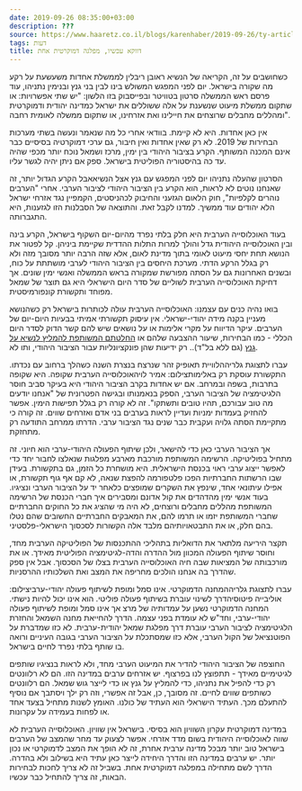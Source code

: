 ```yaml
---
date: 2019-09-26 08:35:00+03:00
description: ???
source: https://www.haaretz.co.il/blogs/karenhaber/2019-09-26/ty-article/0000017f-f8f3-d044-adff-fbfb358f0000
tags: דעות
title: דווקא עכשיו, מפלגה דמוקרטית אחת
---
```


כשחושבים על זה, הקריאה של הנשיא ראובן ריבלין לממשלת אחדות משעשעת על רקע מה שקורה בישראל. יום לפני המפגש המשולש בינו לבין בני גנץ ובנימין נתניהו, עוד פרסם ראש הממשלה סרטון בטוויטר ובפייסבוק בזו הלשון: "יש שתי אפשרויות: או שתקום ממשלת מיעוט שנשענת על אלה ששוללים את ישראל כמדינה יהודית ודמוקרטית ומהללים מחבלים שרוצחים את חיילינו ואת אזרחינו, או שתקום ממשלה לאומית רחבה". 

אין כאן אחדות. היא לא קיימת. בוודאי אחרי כל מה שנאמר ונעשה בשתי מערכות הבחירות של 2019. לא רק שאין אחדות ואין חיבור, גם ערכי דמוקרטיה בסיסיים כבר אינם המכנה המשותף. הקרע בציבור היהודי בין ימין, מרכז ושמאל נוכח יותר מכפי שהיה עד כה בהיסטוריה הפוליטית בישראל. ספק אם ניתן יהיה לגשר עליו. 

הסרטון שהעלה נתניהו יום לפני המפגש עם גנץ אצל הנשיאאבל הקרע הגדול יותר, זה שאנחנו נוטים לא לראות, הוא הקרע בין הציבור היהודי לציבור הערבי. אחרי "הערבים נוהרים לקלפיות", חוק הלאום הגזעני והחיבוק לכהניסטים, הקמפיין נגד אזרחי ישראל הלא יהודים עוד ממשיך. למדנו לקבל זאת. והתוצאה של הסבלנות הזו לגזענות, היא התגברותה. 

בעוד האוכלוסייה הערבית היא חלק בלתי נפרד מהיום-יום השקוף בישראל, הקרע בינה ובין האוכלוסייה היהודית גדל והולך למרות התלות ההדדית שקיימת ביניהן. קל לפטור את הנושא תחת יחסי מיעוט לאומי בתוך מדינת לאום, אלא שזה הרבה יותר מסובך מזה ולא רק בגלל הרקע הדתי. מערכת היחסים בין הציבור היהודי לערבי מושתתת על כוח, ובשנים האחרונות גם על הסתה מפורשת שמקורה בראש הממשלה ואנשי ימין שונים. אך דחיקת האוכלוסייה הערבית לשוליים של סדר היום הישראלי היא גם תוצר של שמאל מפוחד ותקשורת קונפורמיסטית. 

בואו נהיה כנים עם עצמנו: האוכלוסייה הערבית עולה לכותרות בישראל רק כשהנושא מעניין בקנה מידה יהודי-ישראלי. אין עיסוק תקשורתי אמיתי בבעיות היום-יום של הערבים. עיקר הדיווח על מקרי אלימות או על נושאים שיש להם קשר הדוק לסדר היום הכללי - כמו הבחירות, שיעור ההצבעה שלהם או [החלטתם המשותפת להמליץ לנשיא על גנץ](/news/elections/2019-09-23/ty-article/.premium/0000017f-e397-d38f-a57f-e7d722310000) (גם ללא בל"ד).. רק ידיעות שהן פונקציונליות עבור הציבור היהודי, ותו לא. 

 עברו לתצוגת גלריההלוויית תאופיק זהר שנרצח בנצרת השנה כשהלך ברחוב עם נכדתו. התקשורת עוסקת רק באלימותצילום: אמיר לויהאוכלוסייה הערבית שקופה. היא שקופה בתרבות, בשפה ובמרחב. אם יש אחדות בקרב הציבור היהודי היא בעיקר סביב חוסר הלגיטימציה של הציבור הערבי, הספק בנאמנותו ובגישה הפטרונית של "אנחנו יודעים מה טוב עבורכם, תהיו טובים ותשתקו". זה לא קורה רק בגלל תפישות הימין. אפשר להחזיק בעמדות ימניות ועדיין לראות בערבים בני אדם ואזרחים שווים. זה קורה כי מתקיימת הסתה גלויה ועקבית כבר שנים נגד הציבור ערבי. הדרתו ממרחב התודעה רק מתחזקת. 

אך הציבור הערבי כאן כדי להישאר, ולכן שיתוף הפעולה היהודי-ערבי הוא חיוני. זה מתחיל בפוליטיקה. הרשימה המשותפת מורכבת מארבע מפלגות שנאלצו לחבור יחד כדי לאפשר ייצוג ערבי ראוי בכנסת הישראלית. היא מושחרת כל הזמן, גם בתקשורת. בעידן שבו הרשתות החברתיות הפכו פלטפורמה להפצת שנאה, לא קם אף גוף תקשורת, או אפילו עיתונאי אחד, שינפץ את השקרים שמופצים כלאחר יד על הציבור הערבי ונציגיו. בעוד אנשי ימין מהדהדים את קול אדונם ומסבירים איך חברי הכנסת של הרשימה המשותפת מהללים מחבלים ורוצחים, לא היה מי שהציג את כל החוקים החברתיים שחברי המשותפת יזמו או תרמו להם, את המאבקים החברתיים החשובים שהם נטלו בהם חלק, או את התבטאויותיהם מלבד אלה הקשורות לסכסוך הישראלי-פלסטיני. 

תקצר היריעה מלתאר את הדואליות בתהליכי ההתכנסות של הפוליטיקה הערבית מחד, וחוסר שיתוף הפעולה המכוון מול ההדרה והדה-לגיטימציה הפוליטית מאידך. או את מורכבותה של המציאות שבה חיה האוכלוסייה הערבית בצלו של הסכסוך. אבל אין ספק שהדרך בה אנחנו הולכים מחריפה את המצב ואת השלכותיו ההרסניות. 

 עברו לתצוגת גלריההמחנה הדמוקרטי. אינו סמל ומופת לשיתוף פעולה יהודי-ערביצילום: אוליבייה פיטוסיהדרך לשינוי עוברת בשיתוף פעולה פוליטי. הוא אינו יכול להיות נישתי. המחנה הדמוקרטי נשען על עמדותיה של מרצ אך אינו סמל ומופת לשיתוף פעולה יהודי-ערבי, וחד"ש לא עומדת בפני עצמה. הדרך להחייאת מחנה השמאל והחזרת הלגיטימציה לציבור הערבי עוברת דרך מפלגת שמאל יהודית-ערבית. לא כזו שמדברת על הפוטנציאל של הקול הערבי, אלא כזו שמסתכלת על הציבור הערבי בגובה העיניים ורואה בו שותף בלתי נפרד לחיים בישראל. 

החוצפה של הציבור היהודי להדיר את המיעוט הערבי מחד, ולא לראות בנציגיו שותפים לגיטימיים מאידך - תתפוצץ לנו בפרצוף. יש אזרחים ערבים במדינה הזו. הם לא רלוונטים רק כדי להפיל את נתניהו, כדי להמליץ על גנץ או כדי לייצר גוש שמאל. הם רלוונטים כשותפים שווים לחיים. זה מסובך, כן, אבל זה אפשרי, וזה רק ילך ויסתבך אם נוסיף להתעלם מכך. העתיד הישראלי הוא העתיד של כולנו. האומץ לשנות מתחיל בצעד אחד או לפחות בעמידה על עקרונות. 

במדינה דמוקרטית עקרון השוויון הוא בסיסי. בישראל אין שוויון. האוכלוסייה הערבית לא שווה לאוכלוסייה היהודית בשום מדד אזרחי. אפשר לצעוק עד מחר שהמצב של הערבים בישראל טוב יותר מבכל מדינה ערבית אחרת, זה לא הופך את המצב לדמוקרטי או נכון יותר. יש ערבים במדינה הזו והדרך היחידה לייצר כאן עתיד היא בשילוב ולא בהדרה. הדרך לשם מתחילה במפלגה דמוקרטית אחת. בשביל זה לא צריך לחכות לבחירות הבאות, זה צריך להתחיל כבר עכשיו.